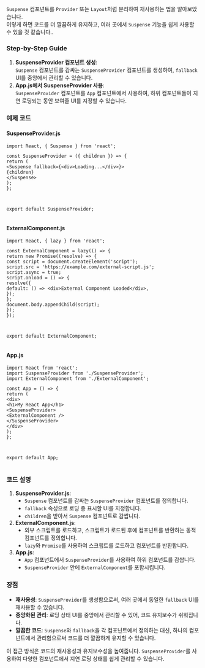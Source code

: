 <p data-ke-size="size16"><code>Suspense</code> 컴포넌트를 <code>Provider</code> 또는 <code>Layout</code>처럼 분리하여 재사용하는 법을 알아보았습니다.<br />이렇게 하면 코드를 더 깔끔하게 유지하고, 여러 곳에서 <code>Suspense</code> 기능을 쉽게 사용할 수 있을 것 같습니다..</p>
<h3 data-ke-size="size23">Step-by-Step Guide</h3>
<ol style="list-style-type: decimal;" data-ke-list-type="decimal">
<li><b>SuspenseProvider 컴포넌트 생성</b>:<br /><code>Suspense</code> 컴포넌트를 감싸는 <code>SuspenseProvider</code> 컴포넌트를 생성하여, <code>fallback</code> UI를 중앙에서 관리할 수 있습니다.</li>
<li><b>App.js에서 SuspenseProvider 사용</b>:<br /><code>SuspenseProvider</code> 컴포넌트를 <code>App</code> 컴포넌트에서 사용하여, 하위 컴포넌트들이 지연 로딩되는 동안 보여줄 UI를 지정할 수 있습니다.</li>
</ol>
<h3 data-ke-size="size23">예제 코드</h3>
<h4 data-ke-size="size20">SuspenseProvider.js</h4>
<pre class="javascript"><code>import React, { Suspense } from 'react';
<p>const SuspenseProvider = ({ children }) =&gt; {
return (
&lt;Suspense fallback={&lt;div&gt;Loading...&lt;/div&gt;}&gt;
{children}
&lt;/Suspense&gt;
);
};</p>
<p>export default SuspenseProvider;</code></pre></p>
<h4 data-ke-size="size20">ExternalComponent.js</h4>
<pre class="javascript"><code>import React, { lazy } from 'react';
<p>const ExternalComponent = lazy(() =&gt; {
return new Promise((resolve) =&gt; {
const script = document.createElement('script');
script.src = 'https://example.com/external-script.js';
script.async = true;
script.onload = () =&gt; {
resolve({
default: () =&gt; &lt;div&gt;External Component Loaded&lt;/div&gt;,
});
};
document.body.appendChild(script);
});
});</p>
<p>export default ExternalComponent;</code></pre></p>
<h4 data-ke-size="size20">App.js</h4>
<pre class="javascript"><code>import React from 'react';
import SuspenseProvider from './SuspenseProvider';
import ExternalComponent from './ExternalComponent';
<p>const App = () =&gt; {
return (
&lt;div&gt;
&lt;h1&gt;My React App&lt;/h1&gt;
&lt;SuspenseProvider&gt;
&lt;ExternalComponent /&gt;
&lt;/SuspenseProvider&gt;
&lt;/div&gt;
);
};</p>
<p>export default App;</code></pre></p>
<h3 data-ke-size="size23">코드 설명</h3>
<ol style="list-style-type: decimal;" data-ke-list-type="decimal">
<li><b>SuspenseProvider.js</b>:
<ul style="list-style-type: disc;" data-ke-list-type="disc">
<li><code>Suspense</code> 컴포넌트를 감싸는 <code>SuspenseProvider</code> 컴포넌트를 정의합니다.</li>
<li><code>fallback</code> 속성으로 로딩 중 표시할 UI를 지정합니다.</li>
<li><code>children</code>을 받아서 <code>Suspense</code> 컴포넌트로 감쌉니다.</li>
</ul>
</li>
<li><b>ExternalComponent.js</b>:
<ul style="list-style-type: disc;" data-ke-list-type="disc">
<li>외부 스크립트를 로드하고, 스크립트가 로드된 후에 컴포넌트를 반환하는 동적 컴포넌트를 정의합니다.</li>
<li><code>lazy</code>와 <code>Promise</code>를 사용하여 스크립트를 로드하고 컴포넌트를 반환합니다.</li>
</ul>
</li>
<li><b>App.js</b>:
<ul style="list-style-type: disc;" data-ke-list-type="disc">
<li><code>App</code> 컴포넌트에서 <code>SuspenseProvider</code>를 사용하여 하위 컴포넌트를 감쌉니다.</li>
<li><code>SuspenseProvider</code> 안에 <code>ExternalComponent</code>를 포함시킵니다.</li>
</ul>
</li>
</ol>
<h3 data-ke-size="size23">장점</h3>
<ul style="list-style-type: disc;" data-ke-list-type="disc">
<li><b>재사용성</b>: <code>SuspenseProvider</code>를 생성함으로써, 여러 곳에서 동일한 <code>fallback</code> UI를 재사용할 수 있습니다.</li>
<li><b>중앙화된 관리</b>: 로딩 상태 UI를 중앙에서 관리할 수 있어, 코드 유지보수가 쉬워집니다.</li>
<li><b>깔끔한 코드</b>: <code>Suspense</code>와 <code>fallback</code>을 각 컴포넌트에서 정의하는 대신, 하나의 컴포넌트에서 관리함으로써 코드를 더 깔끔하게 유지할 수 있습니다.</li>
</ul>
<p data-ke-size="size16">이 접근 방식은 코드의 재사용성과 유지보수성을 높여줍니다. <code>SuspenseProvider</code>를 사용하여 다양한 컴포넌트에서 지연 로딩 상태를 쉽게 관리할 수 있습니다.</p>